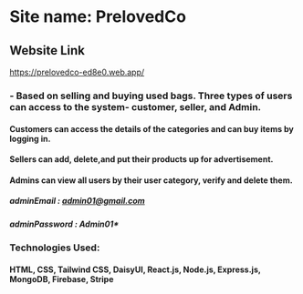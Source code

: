 # Site name: PrelovedCo 

## Website Link
https://prelovedco-ed8e0.web.app/

### - Based on selling and buying used bags. Three types of users can access to the system- customer, seller, and Admin.

#### Customers can access the details of the categories and can buy items by logging in.

#### Sellers can add, delete,and put their products up for advertisement.

#### Admins can view all users by their user category, verify and delete them.
##### adminEmail : admin01@gmail.com
##### adminPassword : Admin01*

### Technologies Used:
#### HTML, CSS, Tailwind CSS, DaisyUI, React.js, Node.js, Express.js, MongoDB, Firebase, Stripe

